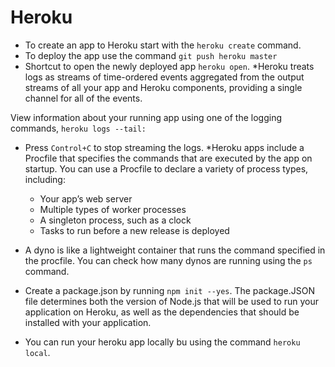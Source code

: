 # Heroku
* To create an app to Heroku start with the `heroku create` command.
* To deploy the app use the command `git push heroku master`
* Shortcut to open the newly deployed app `heroku open`.
*Heroku treats logs as streams of time-ordered events aggregated from the output streams of all your app and Heroku components, providing a single channel for all of the events.

View information about your running app using one of the logging commands, `heroku logs --tail:`
* Press `Control+C` to stop streaming the logs.
*Heroku apps include a Procfile that specifies the commands that are executed by the app on startup. You can use a Procfile to declare a variety of process types, including:

  - Your app’s web server
  - Multiple types of worker processes
  - A singleton process, such as a clock
  - Tasks to run before a new release is deployed

* A dyno is like a lightweight container that runs the command specified in the procfile. You can check how many dynos are running using the `ps` command.

* Create a package.json by running `npm init --yes`. The package.JSON file determines both the version of Node.js that will be used to run your application on Heroku, as well as the dependencies that should be installed with your application.

* You can run your heroku app locally bu using the command `heroku local`.

